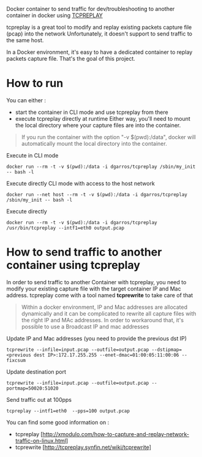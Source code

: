 
Docker container to send traffic for dev/troubleshooting to another container in docker using [TCPREPLAY](http://tcpreplay.synfin.net/wiki/tcpreplay)

tcpreplay is a great tool to modify and replay existing packets capture file (pcap) into the network
Unfortunately, it doesn't support to send traffic to the same host.

In a Docker environment, it's easy to have a dedicated container to replay packets capture file. That's the goal of this project.

# How to run

You can either :
- start the container in CLI mode and use tcpreplay from there
- execute tcpreplay directly at runtime
Either way, you'll need to mount the local directory where your capture files are into the container.  

> If you run the container with the option "-v $(pwd):/data", docker will automatically mount the local directory into the container.

Execute in CLI mode
```
docker run --rm -t -v $(pwd):/data -i dgarros/tcpreplay /sbin/my_init -- bash -l
```

Execute directly CLI mode with access to the host network
```
docker run --net host --rm -t -v $(pwd):/data -i dgarros/tcpreplay /sbin/my_init -- bash -l
```

Execute directly
```
docker run --rm -t -v $(pwd):/data -i dgarros/tcpreplay /usr/bin/tcpreplay --intf1=eth0 output.pcap
```

# How to send traffic to another container using tcpreplay

In order to send traffic to another Container with tcpreplay, you need to modify your existing capture file with the target container IP and Mac address.
tcpreplay come with a tool named **tcprewrite** to take care of that  

> Within a docker environment, IP and Mac addresses are allocated dynamically and it can be complicated to rewrite all capture files  with the right IP and MAc addresses.
> In order to workaround that, it's possible to use a Broadcast IP and mac addresses

Update IP and Mac addresses (you need to provide the previous dst IP)
```
tcprewrite --infile=input.pcap --outfile=output.pcap --dstipmap=<previous dest IP>:172.17.255.255 --enet-dmac=01:00:05:11:00:06 --fixcsum
```

Update destination port
```
tcprewrite --infile=input.pcap --outfile=output.pcap --portmap=50020:51020
```

Send traffic out at 100pps
```
tcpreplay --intf1=eth0  --pps=100 output.pcap
```

You can find some good information on :
- tcpreplay [http://xmodulo.com/how-to-capture-and-replay-network-traffic-on-linux.html]
- tcprewrite [http://tcpreplay.synfin.net/wiki/tcprewrite]
